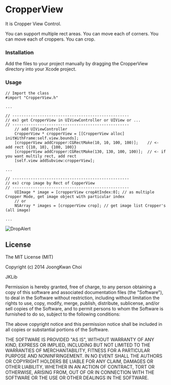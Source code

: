CropperView
=============

It is Cropper View Control.

You can support multiple rect areas.
You can move each of corners.
You can move each of croppers.
You can crop.


### Installation
Add the files to your project manually by dragging the CropperView directory into your Xcode project.


### Usage

```
// Import the class
#import "CropperView.h"

...

// ---------------------------------------------------
// ex) get CropperView in UIViewController or UIView or ...
// ---------------------------------------------------
    // add UIViewController
    CropperView * cropperView = [[CropperView alloc] initWithFrame:self.view.bounds];
    [cropperView addCropper:CGRectMake(10, 10, 100, 100)];    // <- add rect {{10, 10}, {100, 100}}
    [cropperView addCropper:CGRectMake(130, 130, 100, 100)];  // <- if you want multily rect, add rect
    [self.view addSubview:cropperView];
    
...

// ---------------------------------------------------
// ex) crop image by Rect of CopperView
// ---------------------------------------------------
    UIImage * image = [cropperView cropAtIndex:0]; // as multiple Cropper Mode, get image object with particular index
    // or
    NSArray * images = [cropperView crop]; // get image list Cropper's (all image)
    
...

```

![DropAlert](https://github.com/tiny2n/CropperView/blob/master/Screenshot.png)


License
-------------------------------------------------------
The MIT License (MIT)

Copyright (c) 2014 JoongKwan Choi

JKLib

Permission is hereby granted, free of charge, to any person obtaining a copy
of this software and associated documentation files (the "Software"), to deal
in the Software without restriction, including without limitation the rights
to use, copy, modify, merge, publish, distribute, sublicense, and/or sell
copies of the Software, and to permit persons to whom the Software is
furnished to do so, subject to the following conditions:

The above copyright notice and this permission notice shall be included in all
copies or substantial portions of the Software.

THE SOFTWARE IS PROVIDED "AS IS", WITHOUT WARRANTY OF ANY KIND, EXPRESS OR
IMPLIED, INCLUDING BUT NOT LIMITED TO THE WARRANTIES OF MERCHANTABILITY,
FITNESS FOR A PARTICULAR PURPOSE AND NONINFRINGEMENT. IN NO EVENT SHALL THE
AUTHORS OR COPYRIGHT HOLDERS BE LIABLE FOR ANY CLAIM, DAMAGES OR OTHER
LIABILITY, WHETHER IN AN ACTION OF CONTRACT, TORT OR OTHERWISE, ARISING FROM,
OUT OF OR IN CONNECTION WITH THE SOFTWARE OR THE USE OR OTHER DEALINGS IN THE
SOFTWARE.


